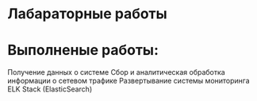 # Лабараторные работы
# Выполненые работы:
Получение данных о системе
Сбор и аналитическая обработка информации о сетевом трафике
Развертывание системы мониторинга ELK Stack (ElasticSearch)
